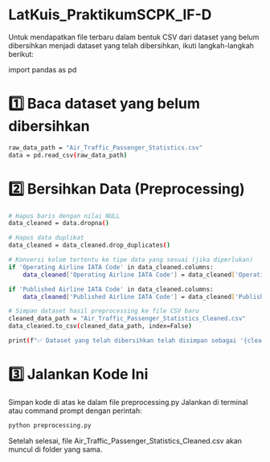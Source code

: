 # LatKuis_PraktikumSCPK_IF-D

Untuk mendapatkan file terbaru dalam bentuk CSV dari dataset yang belum dibersihkan menjadi dataset yang telah dibersihkan, ikuti langkah-langkah berikut:

import pandas as pd

# 1️⃣ Baca dataset yang belum dibersihkan
```bash
raw_data_path = "Air_Traffic_Passenger_Statistics.csv"
data = pd.read_csv(raw_data_path)
```

# 2️⃣ Bersihkan Data (Preprocessing)
```bash
# Hapus baris dengan nilai NULL
data_cleaned = data.dropna()

# Hapus data duplikat
data_cleaned = data_cleaned.drop_duplicates()

# Konversi kolom tertentu ke tipe data yang sesuai (jika diperlukan)
if 'Operating Airline IATA Code' in data_cleaned.columns:
    data_cleaned['Operating Airline IATA Code'] = data_cleaned['Operating Airline IATA Code'].astype(str)

if 'Published Airline IATA Code' in data_cleaned.columns:
    data_cleaned['Published Airline IATA Code'] = data_cleaned['Published Airline IATA Code'].astype(str)

# Simpan dataset hasil preprocessing ke file CSV baru
cleaned_data_path = "Air_Traffic_Passenger_Statistics_Cleaned.csv"
data_cleaned.to_csv(cleaned_data_path, index=False)

print(f"✅ Dataset yang telah dibersihkan telah disimpan sebagai '{cleaned_data_path}'")
```

# 3️⃣ Jalankan Kode Ini
Simpan kode di atas ke dalam file preprocessing.py
Jalankan di terminal atau command prompt dengan perintah:
```bash
python preprocessing.py
```

Setelah selesai, file Air_Traffic_Passenger_Statistics_Cleaned.csv akan muncul di folder yang sama.
